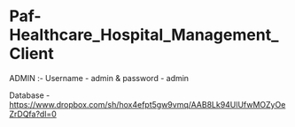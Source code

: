 # Paf-Healthcare_Hospital_Management_Client

ADMIN :-
Username - admin  &
password - admin

Database - https://www.dropbox.com/sh/hox4efpt5gw9vmq/AAB8Lk94UlUfwMOZyOeZrDQfa?dl=0
